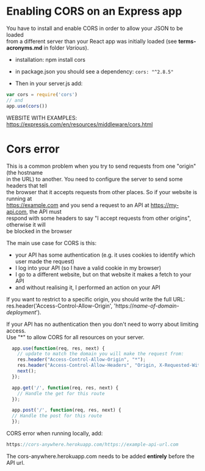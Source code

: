 # Enabling CORS on an Express app

You have to install and enable CORS in order to allow your JSON to be loaded  
from a different server than your React app was initially loaded (see **terms-acronyms.md** in folder *Various*).

* installation:  npm install cors

* in package.json you should see a dependency:  `cors: "^2.8.5"`

* Then in your server.js add:  
``` javascript
var cors = require('cors')
// and
app.use(cors())
```

WEBSITE WITH EXAMPLES: https://expressjs.com/en/resources/middleware/cors.html

# Cors error

This is a common problem when you try to send requests from one "origin" (the hostname  
in the URL) to another. You need to configure the server to send some headers that tell  
the browser that it accepts requests from other places. So if your website is running at  
https://example.com and you send a request to an API at https://my-api.com, the API must  
respond with some headers to say "I accept requests from other origins", otherwise it will  
be blocked in the browser

The main use case for CORS is this:
* your API has some authentication (e.g. it uses cookies to identify which user made the request)
* I log into your API (so I have a valid cookie in my browser)
* I go to a different website, but on that website it makes a fetch to your API
* and without realising it, I performed an action on your API  

If you want to restrict to a specific origin, you should write the full URL:  
res.header('Access-Control-Allow-Origin', 'https://*name-of-domain-deployment*').  

If your API has no authentication then you don't need to worry about limiting access.  
Use "*" to allow CORS for all resources on your server.
``` javascript
  app.use(function(req, res, next) {
    // update to match the domain you will make the request from:
    res.header("Access-Control-Allow-Origin", "*"); 
    res.header("Access-Control-Allow-Headers", "Origin, X-Requested-With, Content-Type, Accept");
    next();
  });

  app.get('/', function(req, res, next) {
    // Handle the get for this route
  });

  app.post('/', function(req, res, next) {
  // Handle the post for this route
  });
  ```

  CORS error when running locally, add:  
  ``` javascript
  https://cors-anywhere.herokuapp.com/https://example-api-url.com
  ```
  The cors-anywhere.herokuapp.com needs to be added **entirely** before the API url.